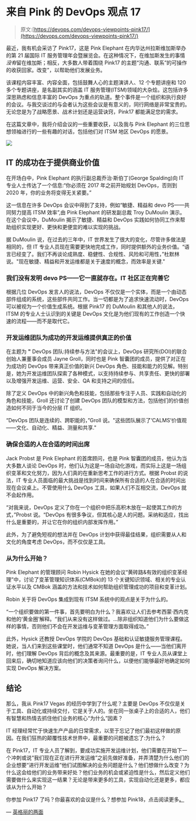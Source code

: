 # 来自 Pink 的 DevOps 观点 17

> 原文:[https://devops.com/devops-viewpoints-pink17/](https://devops.com/devops-viewpoints-pink17/)

最近，我有机会采访了 Pink17，这是 Pink Elephant 在内华达州拉斯维加斯举办的第 21 届国际 IT 服务管理年会暨展览会。在这种情况下，在维加斯发生的事情*没有*留在维加斯；相反，大多数人带着围绕 Pink17 的主题“沟通、联系”的可操作的收获回家。改变”，以帮助他们发展业务。

该课程内容丰富、内容全面，包括鼓舞人心的主题演讲人、12 个专题讲座和 120 多个专题讲座，是名副其实的涵盖 IT 服务管理(ITSM)领域的大杂烩。这包括许多深思熟虑和信息丰富的 DevOps 为重点的轨道。整个事件是一个组织和执行良好的会议。与我交谈过的与会者认为这些会议是有意义的，同行网络是非常宝贵的。无论您是为了战略愿景、战术计划还是运营诀窍，Pink17 都能满足您的需求。

在这篇文章中，我将介绍会议的一些重要收获，以及我与 Pink Elephant 的三位思想领袖进行的一些有趣的对话，包括他们对 ITSM 地区 DevOps 的愿景。

![](../Images/132d0fb41b96fc9fafceea97fc170d1a.png)

## **IT 的成功在于提供商业价值**

在开场白中，Pink Elephant 的执行副总裁乔治·斯伯丁(George Spalding)向 IT 专业人士传达了一个信息:“你必须在 2017 年之前开始规划 DevOps，否则到 2020 年，你的业务将变得无关紧要。”

这一信息在许多 DevOps 会议中得到了支持，例如“敏捷、精益和 devo PS——共同努力提高 ITSM 效率”,由 Pink Elephant 的研发副总裁 Troy DuMoulin 演示。在这个会议中，DuMoulin 揭示了敏捷、精益和 DevOps 实践如何协同工作来帮助组织实现更好、更快和更便宜的难以实现的挑战。

据 DuMoulin 说，在过去的三年中，IT 世界发生了很大的变化，尽管许多做法是相同的，但 IT 专业人员现在需要更快地完成工作，同时提供额外的业务价值。“语言已经变了。我们不再谈论成熟度、稳健性、合规性、风险和可用性，”杜默林说。"现在敏捷、精益和开发运维都是关于速度的概念，而效率是关键."

### 我们没有发明 devo PS——它一直就存在。IT 社区正在完善它

根据几位 DevOps 发言人的说法，DevOps 不仅仅是一个实体，而是一个由动态部件组成的系统，这些部件共同工作。当一切都是为了追求快速流动时，DevOps 可以被视为一个价值生成系统。根据 Pink17 的 DuMoulin 和其他人的说法，ITSM 的专业人士认识到的关键是 DevOps 文化是为他们现有的工作创造一个快速的流程——而不是取代它。

### **开发运维团队为成功的开发运维提供真正的价值**

在主题为 **"** DevOps 团队:持续参与方法"的会议上，DevOps 研究所(DOI)的联合创始人兼董事会成员 Jayne Groll，同时也是 Pink 智囊团的成员，提供了对正在为成功的 DevOps 带来真正价值的新兴 DevOps 角色、技能和能力的见解。特别是，她为开发运维团队探索了各种模式，以支持持续参与、共享责任、更快的部署以及增强开发运维、运营、安全、QA 和支持之间的信任。

除了定义 DevOps 中的新兴角色和技能，包括那些专注于人员、实践和自动化的角色和技能，Groll 还讨论了创建 DevOps 团队的模型和方法，包括他们的价值创造如何不同于当今的分层 IT 组织。

“DevOps 团队是连续的、跨职能的，”Groll 说。"这些团队展示了‘CALMS’价值观——文化、自动化、精益、测量和共享."

### **确保合适的人在合适的时间出席**

Jack Probst 是 Pink Elephant 的首席顾问，也是 Pink 智囊团的成员，他认为当大多数人谈论 DevOps 时，他们认为这是一场自动化游戏，而实际上这是一场组织变革和文化努力，因为人们真的在重新思考工作的进行方式。根据 Probst 的说法，IT 专业人员面临的最大挑战是找到时间来确保所有合适的人在合适的时间出现在会议桌上。不管使用什么 DevOps 工具，如果人们不互相交流，DevOps 就不会起作用。

“对我来说，DevOps 定义了你在一个组织中把乐高积木放在一起使其工作的方式，”Probst 说。“DevOps 有很多争议，但其核心是人的问题。采纳和适应，找出什么是重要的，并让它在你的组织内部发挥作用。”

此外，为了避免短视的想法并在 DevOps 计划中获得最佳结果，组织需要从人和文化的角度考虑 DevOps，而不仅仅是工具。

### **从为什么开始？**

Pink Elephant 的管理顾问 Robin Hysick 在她的会议“黄砖路&有效的组织变革经理”中，讨论了变革管理知识体系(CMBok)的 13 个关键知识领域、相关的专业认证水平以及 CMBok 涵盖的方法和技术如何帮助组织管理成功的项目和变革计划。

Robin 关于将 DevOps 集成到现有 ITSM 系统中的观点是关于为什么的。

“一个组织要做的第一件事，首先要明白为什么？我喜欢让人们去参考西蒙·西内克和他的‘黄金圈’解释。“我们从来没有这样做过。…除非组织知道他们为什么要做这样的事情，否则他们不会在开发运维与变革管理方面取得成功。”

此外，Hysick 还教授 DevOps 学院的 DevOps 基础和认证敏捷服务管理课程。她说，当人们来到这些课堂时，他们通常不知道 DevOps 是什么——当他们离开时，他们理解 DevOps 背后的概念及其来源。最重要的是，IT 专业人员从课堂上回来后，确切地知道应该向他们的决策者询问什么，以便他们能够最好地确定如何实现 DevOps 解决方案。

## **结论**

那么，我从 Pink17 Vegas 的经历中学到了什么呢？主要是 DevOps 不仅仅是关于工具、自动化或持续交付，它是关于人的。坐在同一张桌子上的合适的人，他们有智慧和热情去抓住他们业务的核心“为什么”因素？

IT 经理经常忙于快速生产产品的日常需求，以至于忘记了他们最初这样做的原因。在我们狂热的颠覆性技术世界中，最重要的问题被遗忘了:为什么？

在 Pink17，IT 专业人员了解到，要成功实施开发运维计划，他们需要在开始下一个冲刺或说“我们现在正在进行开发运维”之前先做好准备，并弄清楚为什么他们的企业想要“进行开发运维”他们试图解决的业务问题是什么？他们想做什么改变？为什么这会给他们的业务带来好处？他们业务的机会或紧迫性是什么，然后定义他们需要做什么来实现这一结果？无论是带来更多的工具，实现自动化还是更多，都应该从为什么开始？

你参加 Pink17 了吗？你最喜欢的会议是什么？想参加 Pink18，点击阅读更多[。](https://www.pinkelephant.com/en-US/Pink18/About) 

— [英格丽的两面](https://devops.com/author/ingrid-sides/)